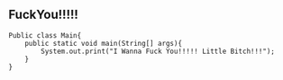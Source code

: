 ## FuckYou!!!!!
```
Public class Main{
	public static void main(String[] args){
		System.out.print("I Wanna Fuck You!!!!! Little Bitch!!!");
	}
}
```